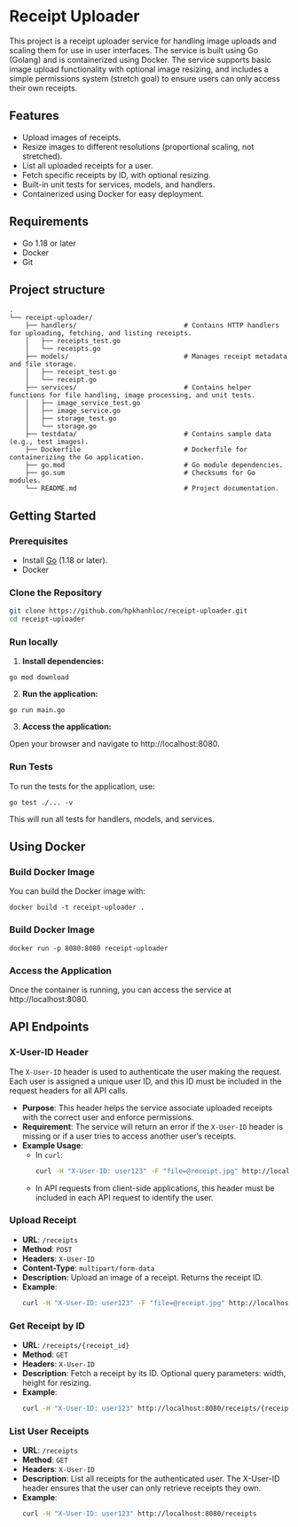 # Receipt Uploader

This project is a receipt uploader service for handling image uploads and scaling them for use in user interfaces. The service is built using Go (Golang) and is containerized using Docker. The service supports basic image upload functionality with optional image resizing, and includes a simple permissions system (stretch goal) to ensure users can only access their own receipts.

## Features

- Upload images of receipts.
- Resize images to different resolutions (proportional scaling, not stretched).
- List all uploaded receipts for a user.
- Fetch specific receipts by ID, with optional resizing.
- Built-in unit tests for services, models, and handlers.
- Containerized using Docker for easy deployment.

## Requirements

- Go 1.18 or later
- Docker
- Git

## Project structure

```
.
└── receipt-uploader/
    ├── handlers/                           # Contains HTTP handlers for uploading, fetching, and listing receipts.
    │   ├── receipts_test.go
    │   └── receipts.go
    ├── models/                             # Manages receipt metadata and file storage.
    │   ├── receipt_test.go
    │   └── receipt.go
    ├── services/                           # Contains helper functions for file handling, image processing, and unit tests.
    │   ├── image_service_test.go
    │   ├── image_service.go
    │   ├── storage_test.go
    │   └── storage.go
    ├── testdata/                           # Contains sample data (e.g., test images).
    ├── Dockerfile                          # Dockerfile for containerizing the Go application.
    ├── go.mod                              # Go module dependencies.
    ├── go.sum                              # Checksums for Go modules.
    └── README.md                           # Project documentation.
```

## Getting Started

### Prerequisites

- Install [Go](https://golang.org/dl/) (1.18 or later).
- Docker

### Clone the Repository

```bash
git clone https://github.com/hpkhanhloc/receipt-uploader.git
cd receipt-uploader
```

### Run locally

1. **Install dependencies:**

```
go mod download
```

2. **Run the application:**

```
go run main.go
```

3. **Access the application:**

Open your browser and navigate to http://localhost:8080.

### Run Tests

To run the tests for the application, use:

```
go test ./... -v
```

This will run all tests for handlers, models, and services.

## Using Docker

### Build Docker Image

You can build the Docker image with:

```
docker build -t receipt-uploader .
```

### Build Docker Image

```
docker run -p 8080:8080 receipt-uploader
```

### Access the Application

Once the container is running, you can access the service at http://localhost:8080.

## API Endpoints

### X-User-ID Header

The `X-User-ID` header is used to authenticate the user making the request. Each user is assigned a unique user ID, and this ID must be included in the request headers for all API calls.

- **Purpose**: This header helps the service associate uploaded receipts with the correct user and enforce permissions.
- **Requirement**: The service will return an error if the `X-User-ID` header is missing or if a user tries to access another user’s receipts.
- **Example Usage**:
  - In `curl`:
    ```bash
    curl -H "X-User-ID: user123" -F "file=@receipt.jpg" http://localhost:8080/receipts
    ```
  - In API requests from client-side applications, this header must be included in each API request to identify the user.

### Upload Receipt

- **URL**: `/receipts`
- **Method**: `POST`
- **Headers**: `X-User-ID`
- **Content-Type**: `multipart/form-data`
- **Description**: Upload an image of a receipt. Returns the receipt ID.
- **Example**:
  ```bash
  curl -H "X-User-ID: user123" -F "file=@receipt.jpg" http://localhost:8080/receipts
  ```

### Get Receipt by ID

- **URL**: `/receipts/{receipt_id}`
- **Method**: `GET`
- **Headers**: `X-User-ID`
- **Description**: Fetch a receipt by its ID. Optional query parameters: width, height for resizing.
- **Example**:
  ```bash
  curl -H "X-User-ID: user123" http://localhost:8080/receipts/{receipt_id}?width=200&height=200
  ```

### List User Receipts

- **URL**: `/receipts`
- **Method**: `GET`
- **Headers**: `X-User-ID`
- **Description**: List all receipts for the authenticated user. The X-User-ID header ensures that the user can only retrieve receipts they own.
- **Example**:
  ```bash
  curl -H "X-User-ID: user123" http://localhost:8080/receipts
  ```
